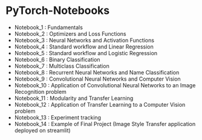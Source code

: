 # PyTorch-Notebooks

- Notebook_1 : Fundamentals
- Notebook_2 : Optimizers and Loss Functions
- Notebook_3 : Neural Networks and Activation Functions
- Notebook_4 : Standard workflow and Linear Regression
- Notebook_5 : Standard workflow and Logistic Regression
- Notebook_6 : Binary Classification 
- Notebook_7 : Multiclass Classification 
- Notebook_8 : Recurrent Neural Networks and Name Classification
- Notebook_9 : Convolutional Neural Networks and Computer Vision 
- Notebook_10 : Application of Convolutional Neural Networks to an Image Recognition problem 
- Notebook_11 : Modularity and Transfer Learning 
- Notebook_12 : Application of Transfer Learning to a Computer Vision problem 
- Notebook_13 : Experiment tracking
- Notebook_14 : Example of Final Project (Image Style Transfer application deployed on streamlit)

